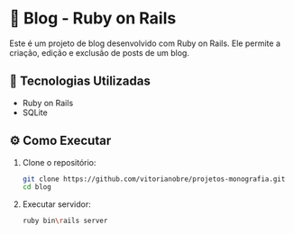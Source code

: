 # 📝 Blog - Ruby on Rails  

Este é um projeto de blog desenvolvido com Ruby on Rails. Ele permite a criação, edição e exclusão de posts de um blog.  

## 🚀 Tecnologias Utilizadas  

- Ruby on Rails  
- SQLite 

## ⚙️ Como Executar  

1. Clone o repositório: 
   ```sh
   git clone https://github.com/vitorianobre/projetos-monografia.git
   cd blog

2. Executar servidor: 
   ```sh
   ruby bin\rails server
